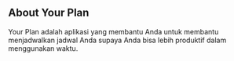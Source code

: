 
## About Your Plan

Your Plan adalah aplikasi yang membantu Anda untuk membantu menjadwalkan jadwal Anda supaya Anda bisa lebih produktif dalam menggunakan waktu.
